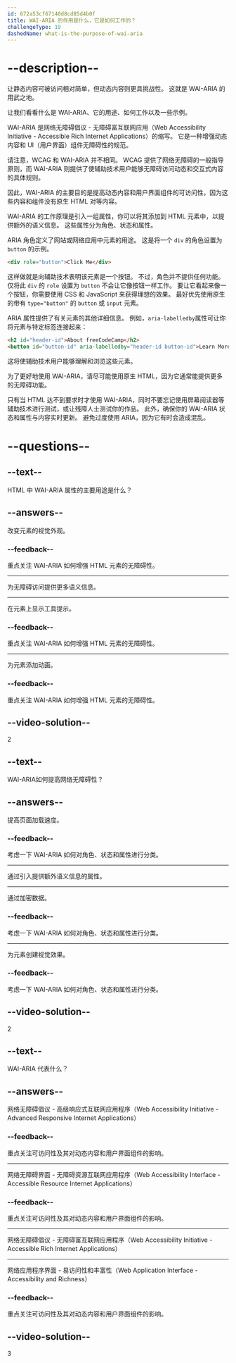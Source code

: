 ```yaml
---
id: 672a53cf67140d8cd85d4b0f
title: WAI-ARIA 的作用是什么，它是如何工作的？
challengeType: 19
dashedName: what-is-the-purpose-of-wai-aria
---
```


# --description--

让静态内容可被访问相对简单，但动态内容则更具挑战性。 这就是 WAI-ARIA 的用武之地。

让我们看看什么是 WAI-ARIA、它的用途、如何工作以及一些示例。

WAI-ARIA 是网络无障碍倡议 - 无障碍富互联网应用（Web Accessibility Initiative - Accessible Rich Internet Applications）的缩写。 它是一种增强动态内容和 UI（用户界面）组件无障碍性的规范。

请注意，WCAG 和 WAI-ARIA 并不相同。 WCAG 提供了网络无障碍的一般指导原则，而 WAI-ARIA 则提供了使辅助技术用户能够无障碍访问动态和交互式内容的具体规则。

因此，WAI-ARIA 的主要目的是提高动态内容和用户界面组件的可访问性，因为这些内容和组件没有原生 HTML 对等内容。

WAI-ARIA 的工作原理是引入一组属性，你可以将其添加到 HTML 元素中，以提供额外的语义信息。 这些属性分为角色、状态和属性。

ARIA 角色定义了网站或网络应用中元素的用途。 这是将一个 `div` 的角色设置为 `button` 的示例。

```html
<div role="button">Click Me</div>
```

这样做就是向辅助技术表明该元素是一个按钮。 不过，角色并不提供任何功能。 仅将此 `div` 的 `role` 设置为 `button` 不会让它像按钮一样工作。 要让它看起来像一个按钮，你需要使用 CSS 和 JavaScript 来获得理想的效果。 最好优先使用原生的带有 `type="button"` 的 `button` 或 `input` 元素。

ARIA 属性提供了有关元素的其他详细信息。 例如，`aria-labelledby`属性可让你将元素与特定标签连接起来：

```html
<h2 id="header-id">About freeCodeCamp</h2>
<button id="button-id" aria-labelledby="header-id button-id">Learn More</button>
```

这将使辅助技术用户能够理解和浏览这些元素。

为了更好地使用 WAI-ARIA，请尽可能使用原生 HTML，因为它通常能提供更多的无障碍功能。

只有当 HTML 达不到要求时才使用 WAI-ARIA，同时不要忘记使用屏幕阅读器等辅助技术进行测试，或让残障人士测试你的作品。 此外，确保你的 WAI-ARIA 状态和属性与内容实时更新。 避免过度使用 ARIA，因为它有时会造成混乱。

# --questions--

## --text--

HTML 中 WAI-ARIA 属性的主要用途是什么？

## --answers--

改变元素的视觉外观。

### --feedback--

重点关注 WAI-ARIA 如何增强 HTML 元素的无障碍性。

---

为无障碍访问提供更多语义信息。

---

在元素上显示工具提示。

### --feedback--

重点关注 WAI-ARIA 如何增强 HTML 元素的无障碍性。

---

为元素添加动画。

### --feedback--

重点关注 WAI-ARIA 如何增强 HTML 元素的无障碍性。

## --video-solution--

2

## --text--

WAI-ARIA如何提高网络无障碍性？

## --answers--

提高页面加载速度。

### --feedback--

考虑一下 WAI-ARIA 如何对角色、状态和属性进行分类。

---

通过引入提供额外语义信息的属性。

---

通过加密数据。

### --feedback--

考虑一下 WAI-ARIA 如何对角色、状态和属性进行分类。

---

为元素创建视觉效果。

### --feedback--

考虑一下 WAI-ARIA 如何对角色、状态和属性进行分类。

## --video-solution--

2

## --text--

WAI-ARIA 代表什么？

## --answers--

网络无障碍倡议 - 高级响应式互联网应用程序（Web Accessibility Initiative - Advanced Responsive Internet Applications）

### --feedback--

重点关注可访问性及其对动态内容和用户界面组件的影响。

---

网络无障碍界面 - 无障碍资源互联网应用程序（Web Accessibility Interface - Accessible Resource Internet Applications）

### --feedback--

重点关注可访问性及其对动态内容和用户界面组件的影响。

---

网络无障碍倡议 - 无障碍富互联网应用程序（Web Accessibility Initiative - Accessible Rich Internet Applications）

---

网络应用程序界面 - 易访问性和丰富性（Web Application Interface - Accessibility and Richness）

### --feedback--

重点关注可访问性及其对动态内容和用户界面组件的影响。

## --video-solution--

3
